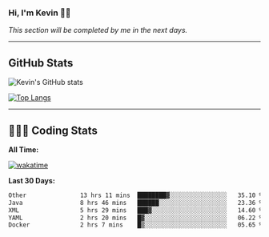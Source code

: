 ### Hi, I'm Kevin 👋🏻

_This section will be completed by me in the next days._


--- 
## GitHub Stats
![Kevin's GitHub stats](https://github-readme-stats.vercel.app/api?username=kevin-kraus&show_icons=true&theme=dark)

[![Top Langs](https://github-readme-stats.vercel.app/api/top-langs/?username=kevin-kraus&layout=compact&theme=dark)]()

---
## 🧑🏻‍💻 Coding Stats

**All Time:**

[![wakatime](https://wakatime.com/badge/user/2ee1869b-72a2-4c21-b5f7-e95432f5a1cf.svg?style=flat)](https://wakatime.com/@2ee1869b-72a2-4c21-b5f7-e95432f5a1cf)

**Last 30 Days:**

<!--START_SECTION:waka-->

```txt
Other               13 hrs 11 mins  ████████▓░░░░░░░░░░░░░░░░   35.10 %
Java                8 hrs 46 mins   ██████░░░░░░░░░░░░░░░░░░░   23.36 %
XML                 5 hrs 29 mins   ███▓░░░░░░░░░░░░░░░░░░░░░   14.60 %
YAML                2 hrs 20 mins   █▓░░░░░░░░░░░░░░░░░░░░░░░   06.22 %
Docker              2 hrs 7 mins    █▒░░░░░░░░░░░░░░░░░░░░░░░   05.65 %
```

<!--END_SECTION:waka-->
